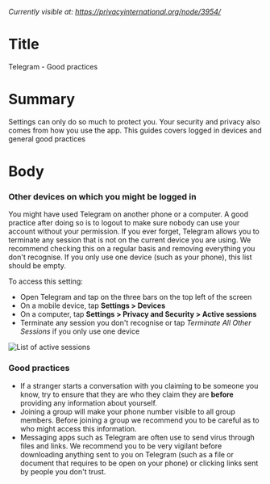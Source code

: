 *Currently visible at: https://privacyinternational.org/node/3954/*

# Title
Telegram - Good practices

# Summary
Settings can only do so much to protect you. Your security and privacy also comes from how you use the app. This guides covers logged in devices and general good practices

# Body 
### Other devices on which you might be logged in

You might have used Telegram on another phone or a computer. A good practice after doing so is to logout to make sure nobody can use your account without your permission. If you ever forget, Telegram allows you to terminate any session that is not on the current device you are using. We recommend checking this on a regular basis and removing everything you don't recognise. If you only use one device (such as your phone), this list should be empty.

To access this setting:
- Open Telegram and tap on the three bars on the top left of the screen
- On a mobile device, tap **Settings > Devices**
- On a computer, tap **Settings > Privacy and Security > Active sessions**
- Terminate any session you don't recognise or tap *Terminate All Other Sessions* if you only use one device


![List of active sessions](../../images/Telegram/tg_active.png?raw=true)

### Good practices

- If a stranger starts a conversation with you claiming to be someone you know, try to ensure that they are who they claim they are **before** providing any information about yourself.
- Joining a group will make your phone number visible to all group members. Before joining a group we recommend you to be careful as to who might access this information.
- Messaging apps such as Telegram are often use to send virus through files and links. We recommend you to be very vigilant before downloading anything sent to you on Telegram (such as a file or document that requires to be open on your phone) or clicking links sent by people you don't trust.